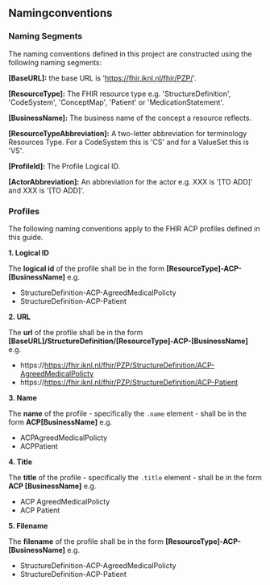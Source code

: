 ## Namingconventions

### Naming Segments

The naming conventions defined in this project are constructed using the following naming segments:

**[BaseURL]:** the base URL is 'https://fhir.iknl.nl/fhir/PZP/'.

**[ResourceType]:** The FHIR resource type e.g. 'StructureDefinition', 'CodeSystem', 'ConceptMap', 'Patient' or 'MedicationStatement'.

**[BusinessName]:** The business name of the concept a resource reflects.

**[ResourceTypeAbbreviation]:** A two-letter abbreviation for terminology Resources Type. For a CodeSystem this is 'CS' and for a ValueSet this is 'VS'.

**[ProfileId]:** The Profile Logical ID.

**[ActorAbbreviation]:** An abbreviation for the actor e.g. XXX is '[TO ADD]' and XXX is '[TO ADD]'.

### Profiles
The following naming conventions apply to the FHIR ACP profiles defined in this guide.

**1. Logical ID**

The **logical id** of the profile shall be in the form **[ResourceType]-ACP-[BusinessName]** e.g.
* StructureDefinition-ACP-AgreedMedicalPolicty
* StructureDefinition-ACP-Patient

**2. URL**

The **url** of the profile shall be in the form
**[BaseURL]/StructureDefinition/[ResourceType]-ACP-[BusinessName]** e.g. 
* https&#58;//https://fhir.iknl.nl/fhir/PZP/StructureDefinition/ACP-AgreedMedicalPolicty
* https&#58;//https://fhir.iknl.nl/fhir/PZP/StructureDefinition/ACP-Patient

**3. Name**

The **name** of the profile - specifically the `.name` element - shall be in the form **ACP[BusinessName]** e.g. 
* ACPAgreedMedicalPolicty
* ACPPatient

**4. Title**

The **title** of the profile - specifically the `.title` element - shall be in the form **ACP [BusinessName]** e.g. 
* ACP AgreedMedicalPolicty
* ACP Patient

**5. Filename**

The **filename** of the profile shall be in the form **[ResourceType]-ACP-[BusinessName]** e.g. 
* StructureDefinition-ACP-AgreedMedicalPolicty
* StructureDefinition-ACP-Patient
